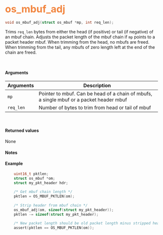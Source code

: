## <font color="#F2853F" style="font-size:24pt"> os_mbuf_adj</font>

```c
void os_mbuf_adj(struct os_mbuf *mp, int req_len);
```

Trims `req_len` bytes from either the head (if positive) or tail (if negative) of an mbuf chain. Adjusts the packet length of the mbuf chain if `mp` points to a packet header mbuf. When trimming from the head, no mbufs are freed. When trimming from the tail, any mbufs of zero length left at the end of the chain are freed.

<br>

#### Arguments

| Arguments | Description |
|-----------|-------------|
| `mp` |  Pointer to mbuf. Can be head of a chain of mbufs, a single mbuf or a packet header mbuf  |
| `req_len` | Number of bytes to trim from head or tail of mbuf


<br>

#### Returned values

None

#### Notes


#### Example

```c
    uint16_t pktlen;
	struct os_mbuf *om;
	struct my_pkt_header hdr;
	
	/* Get mbuf chain length */
	pktlen = OS_MBUF_PKTLEN(om);
	
	/* Strip header from mbuf chain */
    os_mbuf_adj(om, sizeof(struct my_pkt_header));
    pktlen -= sizeof(struct my_pkt_header);

    /* New packet length should be old packet length minus stripped header */
	assert(pktlen == OS_MBUF_PKTLEN(om));
```

